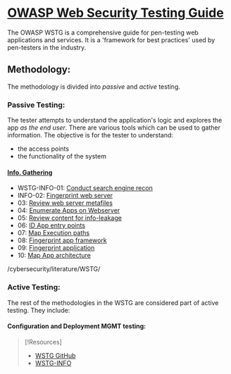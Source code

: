 
# [OWASP Web Security Testing Guide](https://github.com/OWASP/wstg)
The OWASP WSTG is a comprehensive guide for pen-testing web applications and services. It is a 'framework for best practices' used by pen-testers in the industry.
## Methodology:
The methodology is divided into *passive* and *active* testing.
### Passive Testing:
The tester attempts to understand the application's logic and explores the app *as the end user*. There are various tools which can be used to gather information. The objective is for the tester to understand:
- the access points
- the functionality of the system
#### [Info. Gathering](https://github.com/OWASP/wstg/tree/master/document/4-Web_Application_Security_Testing/01-Information_Gathering)
- WSTG-INFO-01: [Conduct search engine recon](cybersecurity/resources/WSTG/search-engine-recon.md)
- INFO-02: [Fingerprint web server](/cybersecurity/literature/WSTG/fingerprint-web-werver.md)
- 03: [Review web server metafiles](/cybersecurity/literature/WSTG/web-server-metafiles.md)
- 04: [Enumerate Apps on Webserver](/cybersecurity/literature/WSTG/enumerate-webserver-apps.md)
- 05: [Review content for info-leakage](/cybersecurity/literature/WSTG/content-info-leakage.md)
- 06: [ID App entry points](/cybersecurity/literature/WSTG/id-entrypoints.md)
- 07: [Map Execution paths](/cybersecurity/literature/WSTG/map-execution-paths.md)
- 08: [Fingerprint app framework](/cybersecurity/literature/WSTG/fingerprint-framework)
- 09: [Fingerprint application](/cybersecurity/literature/WSTG/finerprint-app.md)
- 10: [Map App architecture](cybersecurity/resources/WSTG/map-app-architecture.md)

/cybersecurity/literature/WSTG/
### Active Testing:
The rest of the methodologies in the WSTG are considered part of active testing. They include:
#### Configuration and Deployment MGMT testing:



> [!Resources]
> - [WSTG GitHub](https://github.com/OWASP/wstg)
> - [WSTG-INFO](https://github.com/OWASP/wstg/tree/master/document/4-Web_Application_Security_Testing/01-Information_Gathering)


